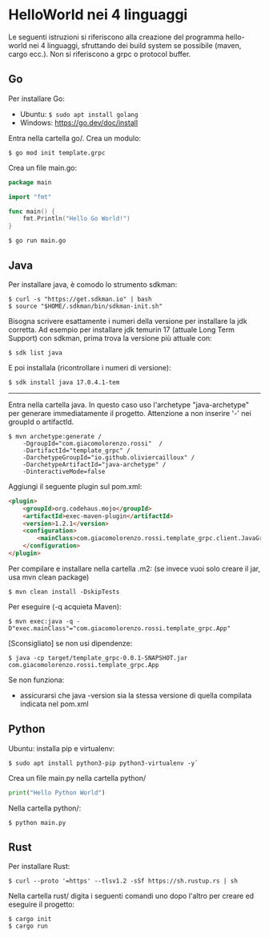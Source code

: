 # HelloWorld nei 4 linguaggi
Le seguenti istruzioni si riferiscono alla creazione del programma hello-world nei 4 linguaggi, sfruttando dei build system se possibile (maven, cargo ecc.).
Non si riferiscono a grpc o protocol buffer.
## Go
Per installare Go:
- Ubuntu: `$ sudo apt install golang`
- Windows: https://go.dev/doc/install

Entra nella cartella go/.
Crea un modulo:
```console
$ go mod init template.grpc
```
Crea un file main.go:

```go
package main

import "fmt"

func main() {
	fmt.Println("Hello Go World!")
}

```

```console
$ go run main.go
```

## Java
Per installare java, è comodo lo strumento sdkman:
```console
$ curl -s "https://get.sdkman.io" | bash
$ source "$HOME/.sdkman/bin/sdkman-init.sh"
```
Bisogna scrivere esattamente i numeri della versione per installare la jdk corretta.
Ad esempio per installare jdk temurin 17 (attuale Long Term Support) con sdkman, prima trova la versione più attuale con:
```console
$ sdk list java
```
E poi installala (ricontrollare i numeri di versione):
``` console
$ sdk install java 17.0.4.1-tem
```
---
Entra nella cartella java.
In questo caso uso l'archetype "java-archetype" per generare immediatamente il progetto. Attenzione a non inserire '-' nei groupId o artifactId.

```console
$ mvn archetype:generate /
    -DgroupId="com.giacomolorenzo.rossi"  /
    -DartifactId="template_grpc" /
    -DarchetypeGroupId="io.github.oliviercailloux" /
    -DarchetypeArtifactId="java-archetype" /
    -DinteractiveMode=false
```

Aggiungi il seguente plugin sul pom.xml:

```markdown
<plugin>
    <groupId>org.codehaus.mojo</groupId>
    <artifactId>exec-maven-plugin</artifactId>
    <version>1.2.1</version>
    <configuration>
        <mainClass>com.giacomolorenzo.rossi.template_grpc.client.JavaGrpcClient</mainClass> <!-- Cambia qui se necessario -->
    </configuration>
</plugin>
```

Per compilare e installare nella cartella .m2: (se invece vuoi solo creare il jar, usa mvn clean package)

```console
$ mvn clean install -DskipTests
```

Per eseguire (-q acquieta Maven):
```console
$ mvn exec:java -q -D"exec.mainClass"="com.giacomolorenzo.rossi.template_grpc.App"
```
[Sconsigliato] se non usi dipendenze:

```console
$ java -cp target/template_grpc-0.0.1-SNAPSHOT.jar com.giacomolorenzo.rossi.template_grpc.App
```

Se non funziona:
- assicurarsi che java -version sia la stessa versione di quella compilata indicata nel pom.xml
## Python
Ubuntu: installa pip e virtualenv:
```console
$ sudo apt install python3-pip python3-virtualenv -y`
```

Crea un file main.py nella cartella python/

```python
print("Hello Python World")
```

Nella cartella python/:

```console
$ python main.py
```
## Rust
Per installare Rust:

```console
$ curl --proto '=https' --tlsv1.2 -sSf https://sh.rustup.rs | sh
```

Nella cartella rust/ digita i seguenti comandi uno dopo l'altro per creare ed eseguire il progetto:
```console
$ cargo init
$ cargo run
```